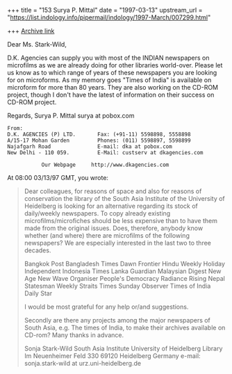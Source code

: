 +++
title = "153 Surya P. Mittal"
date = "1997-03-13"
upstream_url = "https://list.indology.info/pipermail/indology/1997-March/007299.html"

+++
[Archive link](https://list.indology.info/pipermail/indology/1997-March/007299.html)

Dear Ms. Stark-Wild,

D.K. Agencies can supply you with most of the INDIAN newspapers on 
microfilms as we are already doing for other libraries world-over.
Please let us know as to which range of years of these newspapers you 
are looking for on microforms. As my memory goes "Times of India" is 
available on microform for more than 80 years. They are also working 
on the CD-ROM project, though I don't have the latest of information 
on their success on CD-ROM project.

Regards,
Surya P. Mittal
surya at pobox.com


~~~~~~~~~~~~~~~~~~~~~~~~~~~~~~~~~~~~~~~~~~~~~~~~~~~~~~~~~~~~~~~~~~~~~~
From:
D.K. AGENCIES (P) LTD.       Fax: (+91-11) 5598898, 5558898
A/15-17 Mohan Garden         Phones: (011) 5598897, 5598899
Najafgarh Road               E-mail: dka at pobox.com
New Delhi - 110 059.         E-Mail: custserv at dkagencies.com

           Our Webpage     http://www.dkagencies.com

~~~~~~~~~~~~~~~~~~~~~~~~~~~~~~~~~~~~~~~~~~~~~~~~~~~~~~~~~~~~~~~~~~~~~~


At 08:00 03/13/97 GMT, you wrote:
>Dear colleagues,
>for reasons of space and also for reasons of conservation the library of 
>the South Asia Institute of the University of Heidelberg is looking for 
>an alternative regarding its stock of daily/weekly newspapers.
>To copy already existing microfilms/microfiches should be less 
>expensive than to have them made from the original issues. Does, 
>therefore, anybody know whether (and where) there are microfilms of the 
>following newspapers? We are especially interested in the last two to 
>three decades.
>
>Bangkok Post
>Bangladesh Times
>Dawn
>Frontier
>Hindu Weekly
>Holiday
>Independent
>Indonesia Times
>Lanka Guardian
>Malaysian Digest
>New Age
>New Wave
>Organiser
>People's Democracy
>Radiance 
>Rising Nepal
>Statesman Weekly
>Straits Times
>Sunday Observer
>Times of India
>Daily Star
>
>I would be most grateful for any help or/and suggestions.
>
>Secondly are there any projects among the major newspapers of South Asia, 
>e.g. The times of India, to make their archives available on CD-rom?
>Many thanks in advance.
>
>Sonja Stark-Wild
>South Asia Institute
>University of Heidelberg
>Library
>Im Neuenheimer Feld 330
>69120 Heidelberg
>Germany
>e-mail: sonja.stark-wild at urz.uni-heidelberg.de
>





